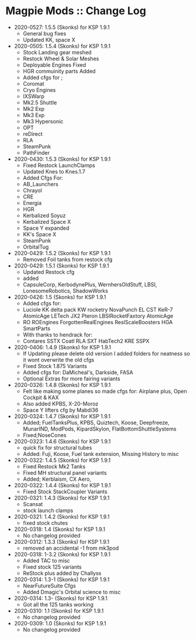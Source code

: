 # Magpie Mods :: Change Log

* 2020-0527: 1.5.5 (Skonks) for KSP 1.9.1
	+ General bug fixes
	+ Updated KK, space X
* 2020-0505: 1.5.4 (Skonks) for KSP 1.9.1
	+ Stock Landing gear meshed
	+ Restock Wheel & Solar Meshes
	+ Deployable Engines Fixed
	+ HGR commuinity parts Added
	+ Added cfgs for ;
	+ Coromat
	+ Cryo Engines
	+ IXSWarp
	+ Mk2.5 Shuttle
	+ Mk2 Exp
	+ Mk3 Exp
	+ Mk3 Hypersonic
	+ OPT
	+ reDirect
	+ RLA
	+ SteamPunk
	+ PathFinder
* 2020-0430: 1.5.3 (Skonks) for KSP 1.9.1
	+ Fixed Restock LaunchClamps
	+ Updated Knes to Knes.1.7
	+ Added Cfgs For:
	+ AB_Launchers
	+ Chrayol
	+ CRE
	+ Energia
	+ HGR
	+ Kerbalized Soyuz
	+ Kerbalized Space X
	+ Space Y expanded
	+ KK's Space X
	+ SteamPunk
	+ OrbitalTug
* 2020-0429: 1.5.2 (Skonks) for KSP 1.9.1
	+ Removed Foil tanks from restock cfg
* 2020-0429: 1.5.1 (Skonks) for KSP 1.9.1
	+ Updated Restock cfg
	+ added
	+ CapsuleCorp, KerbodynePlus, WernhersOldStuff, LBSI, LonesomeRobotics, ShadowWorks
* 2020-0426: 1.5 (Skonks) for KSP 1.9.1
	+ Added cfgs for:
	+ Luciole  KK delta pack   KW rocketry   NovaPunch   EL   CST    KeR-7    AtomicAge    LETech    JX2   Pteron     LBSIRocketFaxtory      AtomicAge
	+ RO    ROEngines   ForgottenRealEngines      ReslScaleBoosters     HGA       SmartParts
	+ With thanks to hendrack for:
	+ Contares     SSTX     Coatl     RLA      SXT      HabTech2    KRE    SSPX
* 2020-0406: 1.4.9 (Skonks) for KSP 1.9.1
	+ If Updating please delete old version I added folders for neatness so it wont overwrite the old cfgs
	+ Fixed Stock 1.875 Variants
	+ Added cfgs for: DaMicheal's, Darkside, FASA
	+ Optional Extras for more fairing variants
* 2020-0326: 1.4.8 (Skonks) for KSP 1.9.1
	+ Felt like making some planes so made cfgs for: Airplane plus, Open Cockpit & KAX
	+ Also added KPBS, X-20-Moroz
	+ Space Y lifters cfg by Mabdi36
* 2020-0324: 1.4.7 (Skonks) for KSP 1.9.1
	+ Added; FuelTanksPlus,  KPBS,  Quiztech, Koose,  Deepfreeze,  MunarIND,  ModPods, KipardSkylon, FlatBottomShuttleSystems
	+ Fixed;NoseCones
* 2020-0323: 1.4.6 (Skonks) for KSP 1.9.1
	+ quick fix for structural tubes
	+ Added: Fuji, Koose, Fuel tank extension, Missing History to misc
* 2020-0322: 1.4.5 (Skonks) for KSP 1.9.1
	+ Fixed Restock Mk2 Tanks
	+ Fixed MH structural panel variants
	+ Added; Kerblaism, CX Aero,
* 2020-0322: 1.4.4 (Skonks) for KSP 1.9.1
	+ Fixed Stock StackCoupler Variants
* 2020-0321: 1.4.3 (Skonks) for KSP 1.9.1
	+ Scansat
	+ stock launch clamps
* 2020-0321: 1.4.2 (Skonks) for KSP 1.9.1
	+ fixed stock chutes
* 2020-0318: 1.4 (Skonks) for KSP 1.9.1
	+ No changelog provided
* 2020-0312: 1.3.3 (Skonks) for KSP 1.9.1
	+ removed an accidental -1 from mk3pod
* 2020-0318: 1-3.2 (Skonks) for KSP 1.9.1
	+ Added TAC to misc
	+ Fixed stock 125 variants
	+ ReStock plus added by Challyss
* 2020-0314: 1.3-1 (Skonks) for KSP 1.9.1
	+ NearFutureSuite Cfgs
	+ Added Dmagic's Orbital science to misc
* 2020-0314: 1.3- (Skonks) for KSP 1.9.1
	+ Got all the 125 tanks working
* 2020-0310: 1.1 (Skonks) for KSP 1.9.1
	+ No changelog provided
* 2020-0309: 1.0 (Skonks) for KSP 1.9.1
	+ No changelog provided
